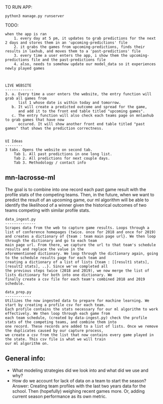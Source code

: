 TO RUN APP:

    python3 manage.py runserver

TODO:
    
    when the app is ran
        1. every day at 5 pm, it updates to grab predictions for the next 2 days and stores them in an 'upcoming-predictions' file
        2. it grabs the games from upcoming-predictions, finds their results in laxhub, and moves them to a 'past-predictions' file
        3. every time a user enters the app, i show them the upcoming-predictions file and the past-predictions file
        4. also, needs to somehow update our model_data so it experiences newly played games
    
    
 
    LIVE WEBSITE
    -------------
    3. a. Every time a user enters the website, the entry function will grab all games from
          list 1 whose date is within today and tomorrow.
       b. It will create a predicted outcome and spread for the game, 
          and add it to the front end table titled "upcoming games".
       c. The entry function will also check each teams page on mnlaxhub to grab games that have now
          occured. It will show another front end table titled "past games" that shows the prediction correctness.
    
       
    UI Ideas
    --------
    3 tabs. Opens the website on second tab.
        Tab 1. All past predictions in one long list.
        Tab 2. All predictions for next couple days.
        Tab 3. Methodology / contact info


mn-lacrosse-ml
--------------
The goal is to combine into one record each past game result with the profile stats of the competing teams.
Then, in the future, when we want to predict the result of an upcoming game, our ml algorithm will be able to identify
the likelihood of a winner given the historical outcomes of two teams competing with similar profile stats.

    data_ingest.py
    --------------
    Scrapes data from the web to capture game results. Loops through a list of conference homepages (twice. once for 2018 and once for 2019)
    and creates a dictionary of {team : team main page url}. We then loop through the dictionary and go to each team
    main page url. From there, we capture the url to that team's schedule results and replace the value in the
    aforementioned dictionary. We loop through the dictionary again, going to the schedule results page for each team and
    creating a dictionary of a list of lists {team : [[result1 stats], [result2 stats], ..}. Since we've completed all
    the previous steps twice (2018 and 2019), we now merge the list of lists dictionary for both into one dictionary. We
    finally create a csv file for each team's combined 2018 and 2019 schedule.

    data_prep.py
    ------------
    Utilizes the now ingested data to prepare for machine learning. We start by creating a profile csv for each team.
    Each profile contains the stats necessary for our ml algorithm to work effectively. We then loop through each game from
    each team schedule, (created by data-ingest.py) check the profile stats of the competing teams, and combine them into
    one record. These records are added to a list of lists. Once we remove the duplicates caused by our capture process,
    we create a csv from the list that now contains every game played in the state. This csv file is what we will train
    our ml algorithm on.

General info:
-------------
- What modeling strategies did we look into and what did we use and why?
- How do we account for lack of data on a team to start the season? Answer: Creating team profiles with the last two years
  data for the school. Then (hopefully) weighing recent games more. Or, adding current season performance as its own metric.